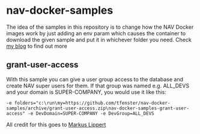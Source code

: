 # nav-docker-samples
The idea of the samples in this repository is to change how the NAV Docker images work by just adding an env param which causes the container to download the given sample and put it in whichever folder you need. Check [my blog](https://www.axians-infoma.de/navblog/use-github-to-change-how-your-nav-on-docker-container-works/) to find out more

## grant-user-access
With this sample you can give a user group access to the database and create NAV super users for them. If that group was named e.g. ALL_DEVS and your domain is SUPER-COMPANY, you would use it like this:
```
-e folders="c:\run\my=https://github.com/tfenster/nav-docker-samples/archive/grant-user-access.zip\nav-docker-samples-grant-user-access" -e DevDomain=SUPER-COMPANY -e DevGroup=ALL_DEVS
```

All credit for this goes to [Markus Lippert](https://github.com/lippertmarkus)
